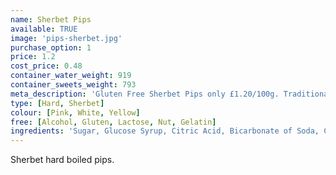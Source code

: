 ```yaml
---
name: Sherbet Pips
available: TRUE
image: 'pips-sherbet.jpg'
purchase_option: 1
price: 1.2
cost_price: 0.48
container_water_weight: 919
container_sweets_weight: 793
meta_description: 'Gluten Free Sherbet Pips only £1.20/100g. Traditional sweets and more at Humbugs Confectionery Store. Specialists in satisfying your sweet tooth!'
type: [Hard, Sherbet]
colour: [Pink, White, Yellow]
free: [Alcohol, Gluten, Lactose, Nut, Gelatin]
ingredients: 'Sugar, Glucose Syrup, Citric Acid, Bicarbonate of Soda, Colours: Beetroot, Carotene'
---
```

Sherbet hard boiled pips.